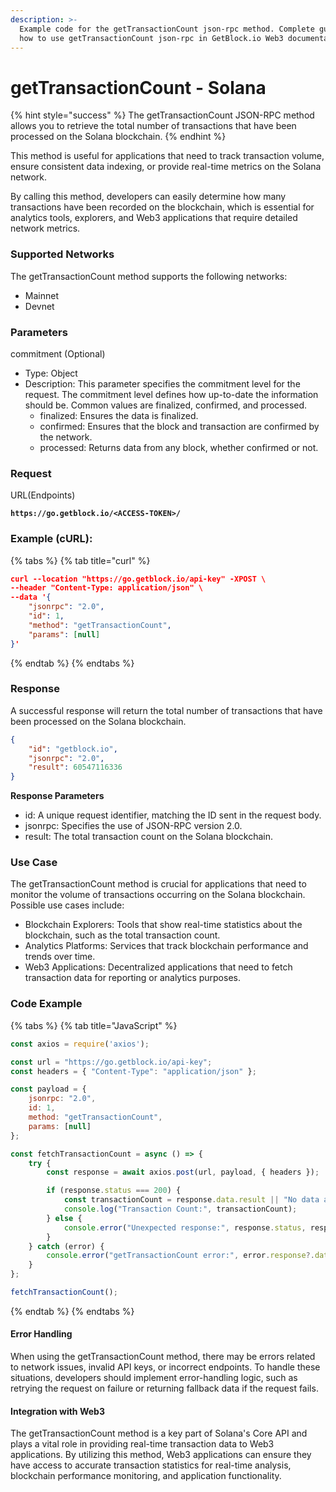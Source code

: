 ```yaml
---
description: >-
  Example code for the getTransactionCount json-rpc method. Сomplete guide on
  how to use getTransactionCount json-rpc in GetBlock.io Web3 documentation.
---
```


# getTransactionCount - Solana

{% hint style="success" %}
The getTransactionCount JSON-RPC method allows you to retrieve the total number of transactions that have been processed on the Solana blockchain.
{% endhint %}

This method is useful for applications that need to track transaction volume, ensure consistent data indexing, or provide real-time metrics on the Solana network.

By calling this method, developers can easily determine how many transactions have been recorded on the blockchain, which is essential for analytics tools, explorers, and Web3 applications that require detailed network metrics.

### **Supported Networks**

The getTransactionCount method supports the following networks:

* Mainnet
* Devnet

### Parameters

commitment (Optional)

* Type: Object
* Description: This parameter specifies the commitment level for the request. The commitment level defines how up-to-date the information should be. Common values are finalized, confirmed, and processed.
  * finalized: Ensures the data is finalized.
  * confirmed: Ensures that the block and transaction are confirmed by the network.
  * processed: Returns data from any block, whether confirmed or not.

### Request

URL(Endpoints)

<pre class="language-json" data-full-width="false"><code class="lang-json"><strong>https://go.getblock.io/&#x3C;ACCESS-TOKEN>/
</strong></code></pre>

### Example (cURL):

{% tabs %}
{% tab title="curl" %}
```json
curl --location "https://go.getblock.io/api-key" -XPOST \
--header "Content-Type: application/json" \
--data '{
    "jsonrpc": "2.0",
    "id": 1,
    "method": "getTransactionCount",
    "params": [null]
}'
```
{% endtab %}
{% endtabs %}

### Response

A successful response will return the total number of transactions that have been processed on the Solana blockchain.

```json
{
    "id": "getblock.io",
    "jsonrpc": "2.0",
    "result": 60547116336
}
```

**Response Parameters**

* id: A unique request identifier, matching the ID sent in the request body.
* jsonrpc: Specifies the use of JSON-RPC version 2.0.
* result: The total transaction count on the Solana blockchain.

### Use Case

The getTransactionCount method is crucial for applications that need to monitor the volume of transactions occurring on the Solana blockchain. Possible use cases include:

* Blockchain Explorers: Tools that show real-time statistics about the blockchain, such as the total transaction count.
* Analytics Platforms: Services that track blockchain performance and trends over time.
* Web3 Applications: Decentralized applications that need to fetch transaction data for reporting or analytics purposes.

### Code Example

{% tabs %}
{% tab title="JavaScript" %}
```javascript
const axios = require('axios');

const url = "https://go.getblock.io/api-key"; 
const headers = { "Content-Type": "application/json" };

const payload = {
    jsonrpc: "2.0",
    id: 1, 
    method: "getTransactionCount",
    params: [null]
};

const fetchTransactionCount = async () => {
    try {
        const response = await axios.post(url, payload, { headers });

        if (response.status === 200) {
            const transactionCount = response.data.result || "No data available";
            console.log("Transaction Count:", transactionCount);
        } else {
            console.error("Unexpected response:", response.status, response.statusText);
        }
    } catch (error) {
        console.error("getTransactionCount error:", error.response?.data || error.message);
    }
};

fetchTransactionCount();

```
{% endtab %}
{% endtabs %}

#### Error Handling

When using the getTransactionCount method, there may be errors related to network issues, invalid API keys, or incorrect endpoints. To handle these situations, developers should implement error-handling logic, such as retrying the request on failure or returning fallback data if the request fails.

#### Integration with Web3

The getTransactionCount method is a key part of Solana's Core API and plays a vital role in providing real-time transaction data to Web3 applications. By utilizing this method, Web3 applications can ensure they have access to accurate transaction statistics for real-time analysis, blockchain performance monitoring, and application functionality.
